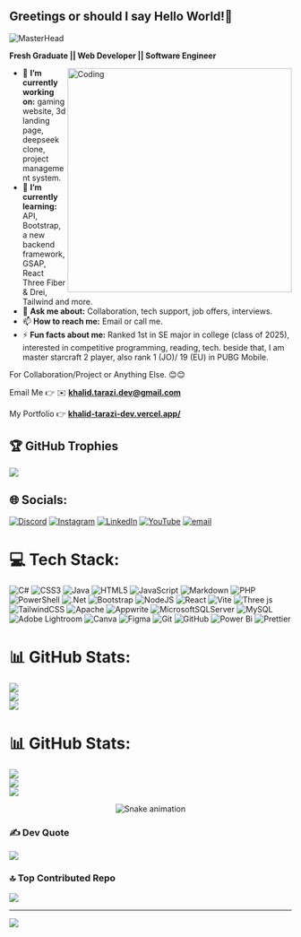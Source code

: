 ## Greetings or should I say Hello World!👋

<!-- Web Dev Banner -->
![MasterHead](https://user-images.githubusercontent.com/80781196/190216139-7697aa5a-c9a0-4bd6-80bf-3aca76a2e1c8.gif)

**Fresh Graduate || Web Developer || Software Engineer**
<!-- Programmer GIF -->
<img align="right" alt="Coding" width="400" src="https://cdn.dribbble.com/users/1162077/screenshots/3848914/programmer.gif">

- 🔭 **I’m currently working on:** gaming website, 3d landing page, deepseek clone, project management system.
- 🌱 **I’m currently learning:** API, Bootstrap, a new backend framework, GSAP, React Three Fiber & Drei, Tailwind and more.
- 💬 **Ask me about:** Collaboration, tech support, job offers, interviews.
- 📫 **How to reach me:** Email or call me.
- ⚡ **Fun facts about me:** Ranked 1st in SE major in college (class of 2025), interested in competitive programming, reading, tech.
  beside that, I am master starcraft 2 player, also rank 1 (JO)/ 19 (EU) in PUBG Mobile.
<!-- - 👯 **I’m looking to collaborate on:** Enter your project name and info -->
<!-- -🤔 **I’m looking for help with:** Your project here -->
For Collaboration/Project or Anything Else. 😊😊

Email Me 👉 ✉️ **khalid.tarazi.dev@gmail.com**  

My Portfolio 👉 **[khalid-tarazi-dev.vercel.app/](https://khalid-tarazi-dev.vercel.app/)**


## 🏆 GitHub Trophies
![](https://github-profile-trophy.vercel.app/?username=Khalid-Tarazi&theme=gruvbox&no-frame=true&no-bg=false&margin-w=4)


## 🌐 Socials:
[![Discord](https://img.shields.io/badge/Discord-%237289DA.svg?logo=discord&logoColor=white)](https://discord.gg/https://discord.gg/dFeJCmK) [![Instagram](https://img.shields.io/badge/Instagram-%23E4405F.svg?logo=Instagram&logoColor=white)](https://instagram.com/khalid_tarazi) [![LinkedIn](https://img.shields.io/badge/LinkedIn-%230077B5.svg?logo=linkedin&logoColor=white)](https://linkedin.com/in/khalid-tarazi) [![YouTube](https://img.shields.io/badge/YouTube-%23FF0000.svg?logo=YouTube&logoColor=white)](https://youtube.com/@undamag3d786) [![email](https://img.shields.io/badge/Email-D14836?logo=gmail&logoColor=white)](mailto:khalid.tarazi.dev@gmail.com) 

# 💻 Tech Stack:
![C#](https://img.shields.io/badge/c%23-%23239120.svg?style=flat&logo=csharp&logoColor=white) ![CSS3](https://img.shields.io/badge/css3-%231572B6.svg?style=flat&logo=css3&logoColor=white) ![Java](https://img.shields.io/badge/java-%23ED8B00.svg?style=flat&logo=openjdk&logoColor=white) ![HTML5](https://img.shields.io/badge/html5-%23E34F26.svg?style=flat&logo=html5&logoColor=white) ![JavaScript](https://img.shields.io/badge/javascript-%23323330.svg?style=flat&logo=javascript&logoColor=%23F7DF1E) ![Markdown](https://img.shields.io/badge/markdown-%23000000.svg?style=flat&logo=markdown&logoColor=white) ![PHP](https://img.shields.io/badge/php-%23777BB4.svg?style=flat&logo=php&logoColor=white) ![PowerShell](https://img.shields.io/badge/PowerShell-%235391FE.svg?style=flat&logo=powershell&logoColor=white) ![.Net](https://img.shields.io/badge/.NET-5C2D91?style=flat&logo=.net&logoColor=white) ![Bootstrap](https://img.shields.io/badge/bootstrap-%238511FA.svg?style=flat&logo=bootstrap&logoColor=white) ![NodeJS](https://img.shields.io/badge/node.js-6DA55F?style=flat&logo=node.js&logoColor=white) ![React](https://img.shields.io/badge/react-%2320232a.svg?style=flat&logo=react&logoColor=%2361DAFB) ![Vite](https://img.shields.io/badge/vite-%23646CFF.svg?style=flat&logo=vite&logoColor=white) ![Three js](https://img.shields.io/badge/threejs-black?style=flat&logo=three.js&logoColor=white) ![TailwindCSS](https://img.shields.io/badge/tailwindcss-%2338B2AC.svg?style=flat&logo=tailwind-css&logoColor=white) ![Apache](https://img.shields.io/badge/apache-%23D42029.svg?style=flat&logo=apache&logoColor=white) ![Appwrite](https://img.shields.io/badge/Appwrite-%23FD366E.svg?style=flat&logo=appwrite&logoColor=white) ![MicrosoftSQLServer](https://img.shields.io/badge/Microsoft%20SQL%20Server-CC2927?style=flat&logo=microsoft%20sql%20server&logoColor=white) ![MySQL](https://img.shields.io/badge/mysql-4479A1.svg?style=flat&logo=mysql&logoColor=white) ![Adobe Lightroom](https://img.shields.io/badge/Adobe%20Lightroom-31A8FF.svg?style=flat&logo=Adobe%20Lightroom&logoColor=white) ![Canva](https://img.shields.io/badge/Canva-%2300C4CC.svg?style=flat&logo=Canva&logoColor=white) ![Figma](https://img.shields.io/badge/figma-%23F24E1E.svg?style=flat&logo=figma&logoColor=white) ![Git](https://img.shields.io/badge/git-%23F05033.svg?style=flat&logo=git&logoColor=white) ![GitHub](https://img.shields.io/badge/github-%23121011.svg?style=flat&logo=github&logoColor=white) ![Power Bi](https://img.shields.io/badge/power_bi-F2C811?style=flat&logo=powerbi&logoColor=black) ![Prettier](https://img.shields.io/badge/prettier-%23F7B93E.svg?style=flat&logo=prettier&logoColor=black)

# 📊 GitHub Stats:
![](https://github-readme-stats.vercel.app/api?username=khalid-tarazi&theme=dark&hide_border=false&include_all_commits=true&count_private=false)<br/>
![](https://nirzak-streak-stats.vercel.app/?user=khalid-tarazi&theme=dark&hide_border=false)<br/>
![](https://github-readme-stats.vercel.app/api/top-langs/?username=khalid-tarazi&theme=dark&hide_border=false&include_all_commits=true&count_private=false&layout=compact)



# 📊 GitHub Stats:
![](https://github-readme-stats.vercel.app/api?username=Khalid-Tarazi&theme=github_dark_dimmed&hide_border=false&include_all_commits=true&count_private=false)<br/>
![](https://nirzak-streak-stats.vercel.app/?user=Khalid-Tarazi&theme=github_dark_dimmed&hide_border=false)<br/>
![](https://github-readme-stats.vercel.app/api/top-langs/?username=Khalid-Tarazi&theme=github_dark_dimmed&hide_border=false&include_all_commits=true&count_private=false&layout=compact)

<!-- Snake Game Repo View -->

<div align="center">
  <img src="https://profile-readme-generator.com/assets/snake.svg" alt="Snake animation" />
</div>

### ✍️ Dev Quote
![](https://quotes-github-readme.vercel.app/api?type=horizontal&theme=dark)

### 🔝 Top Contributed Repo
![](https://github-contributor-stats.vercel.app/api?username=Khalid-Tarazi&limit=5&theme=github_dark_dimmed&combine_all_yearly_contributions=true)

---
[![](https://visitcount.itsvg.in/api?id=Khalid-Tarazi&icon=10&color=13)](https://visitcount.itsvg.in)

<!-- Proudly created with GPRM ( https://gprm.itsvg.in ) -->

<!-- Proudly created with GPRM ( https://gprm.itsvg.in ) -->


<!-- Proudly created with GPRM ( https://gprm.itsvg.in ) -->
<!--
**Khalid-Tarazi/Khalid-Tarazi** is a ✨ _special_ ✨ repository because its `README.md` (this file) appears on your GitHub profile.
-->
